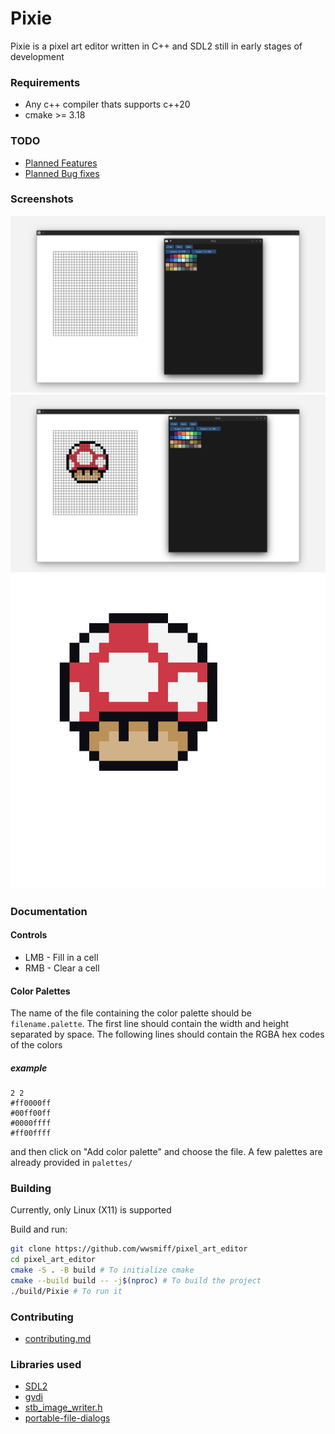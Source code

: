 # Pixie

Pixie is a pixel art editor written in C++ and SDL2 still in early stages of development

### Requirements
- Any c++ compiler thats supports c++20
- cmake >= 3.18

### TODO
- [Planned Features](planned_features.md)
- [Planned Bug fixes](planned_bugfixes.md)

### Screenshots
![](Screenshots/plain_editor.png)
![](Screenshots/super_mushroom_in_editor.png)
![](Screenshots/super_mushroom.png)

### Documentation
#### Controls
  - LMB - Fill in a cell
  - RMB - Clear a cell
#### Color Palettes
The name of the file containing the color palette should be `filename.palette`. The first line should contain the width and height separated by space. The following lines should contain the RGBA hex codes of the colors
##### example
```
2 2
#ff0000ff
#00ff00ff
#0000ffff
#ff00ffff
```
and then click on "Add color palette" and choose the file. A few palettes are already provided in `palettes/`

### Building
Currently, only Linux (X11) is supported

Build and run:
```bash
git clone https://github.com/wwsmiff/pixel_art_editor
cd pixel_art_editor
cmake -S . -B build # To initialize cmake
cmake --build build -- -j$(nproc) # To build the project
./build/Pixie # To run it
```

### Contributing
 - [contributing.md](contributing.md)

### Libraries used
 - [SDL2](http://libsdl.org/)
 - [gvdi](https://github.com/karnkaul/gvdi/)
 - [stb_image_writer.h](https://github.com/nothings/stb/blob/master/stb_image_write.h)
 - [portable-file-dialogs](https://github.com/samhocevar/portable-file-dialogs)

